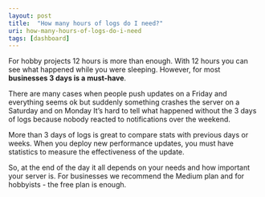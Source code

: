 ```yaml
---
layout: post
title:  "How many hours of logs do I need?"
uri: how-many-hours-of-logs-do-i-need
tags: [dashboard]
---
```

For hobby projects 12 hours is more than enough. With 12 hours you can see what happened while you were sleeping.
 However, for most **businesses 3 days is a must-have**.

<!--more-->

There are many cases when people push updates on a Friday and everything seems ok but suddenly something crashes the 
server on a Saturday and on Monday It’s hard to tell what happened without the 3 days of logs because nobody reacted
to notifications over the weekend.

More than 3 days of logs is great to compare stats with previous days or weeks. When you deploy new performance updates,
 you must have statistics to measure the effectiveness of the update.

So, at the end of the day it all depends on your needs and how important your server is. For businesses we recommend the
 Medium plan and for hobbyists - the free plan is enough.
